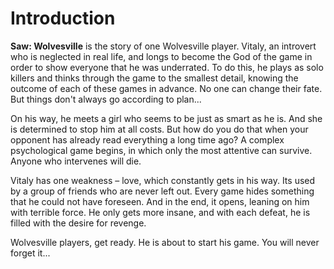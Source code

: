 # Introduction

**Saw: Wolvesville** is the story of one Wolvesville player. Vitaly, an introvert who is neglected in real life, and longs to become the God of the game in order to show everyone that he was underrated. To do this, he plays as solo killers and thinks through the game to the smallest detail, knowing the outcome of each of these games in advance. No one can change their fate. But things don't always go according to plan...

On his way, he meets a girl who seems to be just as smart as he is. And she is determined to stop him at all costs. But how do you do that when your opponent has already read everything a long time ago? A complex psychological game begins, in which only the most attentive can survive. Anyone who intervenes will die.

Vitaly has one weakness – love, which constantly gets in his way. Its used by a group of friends who are never left out. Every game hides something that he could not have foreseen. And in the end, it opens, leaning on him with terrible force. He only gets more insane, and with each defeat, he is filled with the desire for revenge.

Wolvesville players, get ready. He is about to start his game. You will never forget it...